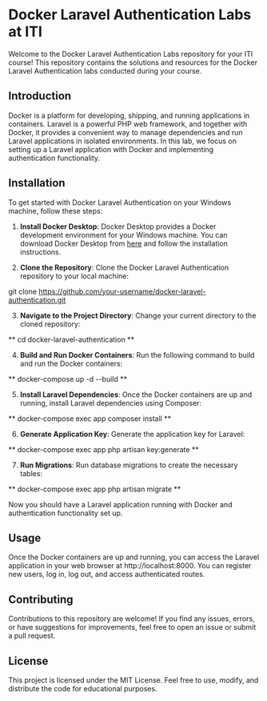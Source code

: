 # Docker Laravel Authentication Labs at ITI

Welcome to the Docker Laravel Authentication Labs repository for your ITI course! This repository contains the solutions and resources for the Docker Laravel Authentication labs conducted during your course.

## Introduction

Docker is a platform for developing, shipping, and running applications in containers. Laravel is a powerful PHP web framework, and together with Docker, it provides a convenient way to manage dependencies and run Laravel applications in isolated environments. In this lab, we focus on setting up a Laravel application with Docker and implementing authentication functionality.

## Installation

To get started with Docker Laravel Authentication on your Windows machine, follow these steps:

1. **Install Docker Desktop**: Docker Desktop provides a Docker development environment for your Windows machine. You can download Docker Desktop from [here](https://www.docker.com/products/docker-desktop) and follow the installation instructions.

2. **Clone the Repository**: Clone the Docker Laravel Authentication repository to your local machine:

git clone https://github.com/your-username/docker-laravel-authentication.git


3. **Navigate to the Project Directory**: Change your current directory to the cloned repository:

** cd docker-laravel-authentication **


4. **Build and Run Docker Containers**: Run the following command to build and run the Docker containers:

** docker-compose up -d --build **


5. **Install Laravel Dependencies**: Once the Docker containers are up and running, install Laravel dependencies using Composer:

** docker-compose exec app composer install **


6. **Generate Application Key**: Generate the application key for Laravel:

** docker-compose exec app php artisan key:generate **


7. **Run Migrations**: Run database migrations to create the necessary tables:

** docker-compose exec app php artisan migrate **


Now you should have a Laravel application running with Docker and authentication functionality set up.

## Usage

Once the Docker containers are up and running, you can access the Laravel application in your web browser at http://localhost:8000. You can register new users, log in, log out, and access authenticated routes.

## Contributing

Contributions to this repository are welcome! If you find any issues, errors, or have suggestions for improvements, feel free to open an issue or submit a pull request.

## License

This project is licensed under the MIT License. Feel free to use, modify, and distribute the code for educational purposes.



